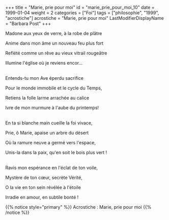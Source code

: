 +++
title = "Marie, prie pour moi"
id = "marie_prie_pour_moi_10"
date = 1999-01-04
weight = 2
categories = ["Foi"]
tags = ["philosophie", "1999", "acrostiche"]
acrostiche = "Marie, prie pour moi"
LastModifierDisplayName = "Barbara Post"
+++

Madone aux yeux de verre, à la robe de plâtre

Anime dans mon âme un nouveau feu plus fort

Reflété comme un rêve au vieux vitrail rougeâtre

Illumine l'église où je reviens encor...

 \
Entends-tu mon Ave éperdu sacrifice

Pour le monde immobile et le cycle du Temps,

Retiens la folle larme arrachée au calice

Ivre de mon murmure à l'aube du printemps!

 \
En ta si blanche main cueille la foi vivace,

Prie, ô Marie, apaise un arbre du désert

Où la ramure neuve a germé vers l'espace,

Unis-la dans la paix, qu'en soit le bois plus vert !

 \
Ravis mon espérance en l'éclat de ton voile,

Mystère de ton cœur, secrète Vérité,

O la vie en ton sein révélée à l'étoile

Irradie en amour, en subtile bonté !

{{% notice style="primary" %}}
Acrostiche : Marie, prie pour moi
{{% /notice %}}

